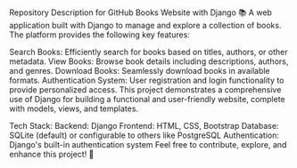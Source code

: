
Repository Description for GitHub
Books Website with Django 📚
A web application built with Django to manage and explore a collection of books. The platform provides the following key features:

Search Books: Efficiently search for books based on titles, authors, or other metadata.
View Books: Browse book details including descriptions, authors, and genres.
Download Books: Seamlessly download books in available formats.
Authentication System: User registration and login functionality to provide personalized access.
This project demonstrates a comprehensive use of Django for building a functional and user-friendly website, complete with models, views, and templates.

Tech Stack:
Backend: Django
Frontend: HTML, CSS, Bootstrap
Database: SQLite (default) or configurable to others like PostgreSQL
Authentication: Django's built-in authentication system
Feel free to contribute, explore, and enhance this project! 🎉

